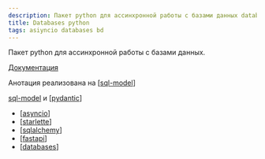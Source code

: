 ```yaml
---
description: Пакет python для ассинхронной работы с базами данных database
title: Databases python
tags: asiyncio databases bd
---
```

Пакет python для ассинхронной работы с базами данных.

[Документация](https://github.com/encode/databases)

Анотация реализована на [[sql-model]]

[sql-model](https://github.com/tiangolo/sqlmodel) и [[pydantic]]

- [[asyncio]]
- [[starlette]]
- [[sqlalchemy]]
- [[fastapi]]
- [[databases]]

[//begin]: # "Autogenerated link references for markdown compatibility"
[sql-model]: sql-model "Sql model bd"
[pydantic]: pydantic "Pydantic"
[asyncio]: asyncio "Asyncio"
[starlette]: starlette "Starlette"
[sqlalchemy]: ../lists/sqlalchemy "Sqlalchemy"
[fastapi]: fastapi "Fastapi"
[databases]: databases "Databases python"
[//end]: # "Autogenerated link references"